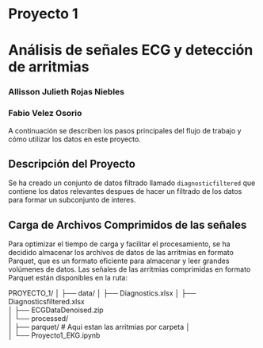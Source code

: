 # Proyecto 1
# Análisis de señales ECG y detección de arritmias

### Allisson Julieth Rojas Niebles
### Fabio Velez Osorio

A continuación se describen los pasos principales del flujo de trabajo y cómo utilizar los datos en este proyecto.

## Descripción del Proyecto

Se ha creado un conjunto de datos filtrado llamado `diagnosticfiltered` que contiene los datos relevantes despues de hacer un filtrado de los datos para formar un subconjunto de interes.

## Carga de Archivos Comprimidos de las señales

Para optimizar el tiempo de carga y facilitar el procesamiento, se ha decidido almacenar los archivos de datos de las arritmias en formato Parquet, que es un formato eficiente para almacenar y leer grandes volúmenes de datos. Las señales de las arritmias comprimidas en formato Parquet están disponibles en la ruta:

PROYECTO_1/
│
├── data/
│   ├── Diagnostics.xlsx
│   ├── Diagnosticsfiltered.xlsx              
│   ├── ECGDataDenoised.zip           
│   └── processed/                    
│       ├── parquet/        # Aqui estan las arritmias por carpeta
│      
│
└── Proyecto1_EKG.ipynb                        

